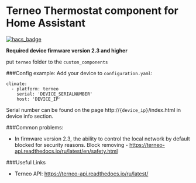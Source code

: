 # Terneo Thermostat component for Home Assistant
[![hacs_badge](https://img.shields.io/badge/HACS-Custom-orange.svg)](https://github.com/custom-components/hacs)

**Required device firmware version 2.3 and higher**

put `terneo` folder to the `custom_components`

###Config example:
Add your device to `configuration.yaml`:
```
climate:
  - platform: terneo
    serial: 'DEVICE_SERIALNUMBER'
    host: 'DEVICE_IP'
```
Serial number can be found on the page  http://`{device_ip}`/index.html in device info section.

###Common problems:
* In firmware version 2.3, the ability to control the local network by default blocked for security reasons.
Block removing - https://terneo-api.readthedocs.io/ru/latest/en/safety.html

###Useful Links
* Terneo API: https://terneo-api.readthedocs.io/ru/latest/